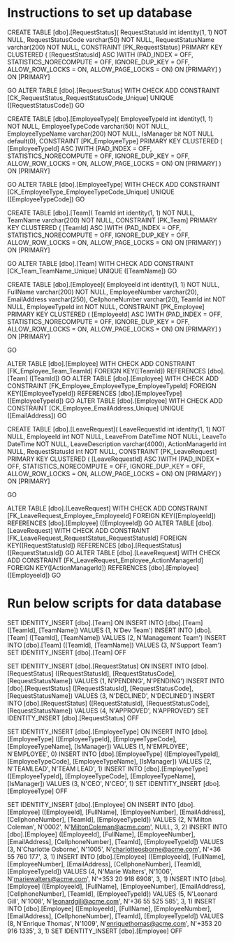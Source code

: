 # Instructions to set up database

CREATE TABLE [dbo].[RequestStatus](
	RequestStatusId int identity(1, 1) NOT NULL,
	RequestStatusCode varchar(50) NOT NULL,
	RequestStatusName varchar(200) NOT NULL,
 CONSTRAINT [PK_RequestStatus] PRIMARY KEY CLUSTERED 
(
	[RequestStatusId] ASC
)WITH (PAD_INDEX = OFF, STATISTICS_NORECOMPUTE = OFF, IGNORE_DUP_KEY = OFF, ALLOW_ROW_LOCKS = ON, ALLOW_PAGE_LOCKS = ON) ON [PRIMARY]
) ON [PRIMARY]

GO
ALTER TABLE [dbo].[RequestStatus]  WITH CHECK ADD  CONSTRAINT [CK_RequestStatus_RequestStatusCode_Unique] UNIQUE ([RequestStatusCode])
GO

CREATE TABLE [dbo].[EmployeeType](
	EmployeeTypeId int identity(1, 1) NOT NULL,
	EmployeeTypeCode varchar(50) NOT NULL,
	EmployeeTypeName varchar(200) NOT NULL,
	IsManager bit NOT NULL default(0),
 CONSTRAINT [PK_EmployeeType] PRIMARY KEY CLUSTERED 
(
	[EmployeeTypeId] ASC
)WITH (PAD_INDEX = OFF, STATISTICS_NORECOMPUTE = OFF, IGNORE_DUP_KEY = OFF, ALLOW_ROW_LOCKS = ON, ALLOW_PAGE_LOCKS = ON) ON [PRIMARY]
) ON [PRIMARY]

GO
ALTER TABLE [dbo].[EmployeeType]  WITH CHECK ADD  CONSTRAINT [CK_EmployeeType_EmployeeTypeCode_Unique] UNIQUE ([EmployeeTypeCode])
GO

CREATE TABLE [dbo].[Team](
	TeamId int identity(1, 1) NOT NULL,
	TeamName varchar(200) NOT NULL,
 CONSTRAINT [PK_Team] PRIMARY KEY CLUSTERED 
(
	[TeamId] ASC
)WITH (PAD_INDEX = OFF, STATISTICS_NORECOMPUTE = OFF, IGNORE_DUP_KEY = OFF, ALLOW_ROW_LOCKS = ON, ALLOW_PAGE_LOCKS = ON) ON [PRIMARY]
) ON [PRIMARY]

GO
ALTER TABLE [dbo].[Team] WITH CHECK ADD  CONSTRAINT [CK_Team_TeamName_Unique] UNIQUE ([TeamName])
GO

CREATE TABLE [dbo].[Employee](
	EmployeeId int identity(1, 1) NOT NULL,
	FullName varchar(200) NOT NULL,
	EmployeeNumber varchar(20),
	EmailAddress varchar(250),
	CellphoneNumber varchar(20),
	TeamId int NOT NULL,
	EmployeeTypeId int NOT NULL,
 CONSTRAINT [PK_Employee] PRIMARY KEY CLUSTERED 
(
	[EmployeeId] ASC
)WITH (PAD_INDEX = OFF, STATISTICS_NORECOMPUTE = OFF, IGNORE_DUP_KEY = OFF, ALLOW_ROW_LOCKS = ON, ALLOW_PAGE_LOCKS = ON) ON [PRIMARY]
) ON [PRIMARY]

GO

ALTER TABLE [dbo].[Employee]  WITH CHECK ADD  CONSTRAINT [FK_Employee_Team_TeamId] FOREIGN KEY([TeamId])
REFERENCES [dbo].[Team] ([TeamId])
GO
ALTER TABLE [dbo].[Employee]  WITH CHECK ADD  CONSTRAINT [FK_Employee_EmployeeType_EmployeeTypeId] FOREIGN KEY([EmployeeTypeId])
REFERENCES [dbo].[EmployeeType] ([EmployeeTypeId])
GO
ALTER TABLE [dbo].[Employee]  WITH CHECK ADD  CONSTRAINT [CK_Employee_EmailAddress_Unique] UNIQUE ([EmailAddress])
GO

CREATE TABLE [dbo].[LeaveRequest](
    LeaveRequestId int identity(1, 1) NOT NULL,
	EmployeeId int NOT NULL,
	LeaveFrom DateTime NOT NULL,
	LeaveTo DateTime NOT NULL,
	LeaveDescription varchar(4000),
	ActionManagerId int NULL,
	RequestStatusId int NOT NULL,
 CONSTRAINT [PK_LeaveRequest] PRIMARY KEY CLUSTERED 
(
	[LeaveRequestId] ASC
)WITH (PAD_INDEX = OFF, STATISTICS_NORECOMPUTE = OFF, IGNORE_DUP_KEY = OFF, ALLOW_ROW_LOCKS = ON, ALLOW_PAGE_LOCKS = ON) ON [PRIMARY]
) ON [PRIMARY]

GO

ALTER TABLE [dbo].[LeaveRequest]  WITH CHECK ADD  CONSTRAINT [FK_LeaveRequest_Employee_EmployeeId] FOREIGN KEY([EmployeeId])
REFERENCES [dbo].[Employee] ([EmployeeId])
GO
ALTER TABLE [dbo].[LeaveRequest]  WITH CHECK ADD  CONSTRAINT [FK_LeaveRequest_RequestStatus_RequestStatusId] FOREIGN KEY([RequestStatusId])
REFERENCES [dbo].[RequestStatus] ([RequestStatusId])
GO
ALTER TABLE [dbo].[LeaveRequest]  WITH CHECK ADD  CONSTRAINT [FK_LeaveRequest_Employee_ActionManagerId] FOREIGN KEY([ActionManagerId])
REFERENCES [dbo].[Employee] ([EmployeeId])
GO

# Run below scripts for data database
SET IDENTITY_INSERT [dbo].[Team] ON
INSERT INTO [dbo].[Team] ([TeamId], [TeamName]) VALUES (1, N'Dev Team')
INSERT INTO [dbo].[Team] ([TeamId], [TeamName]) VALUES (2, N'Management Team')
INSERT INTO [dbo].[Team] ([TeamId], [TeamName]) VALUES (3, N'Support Team')
SET IDENTITY_INSERT [dbo].[Team] OFF

SET IDENTITY_INSERT [dbo].[RequestStatus] ON
INSERT INTO [dbo].[RequestStatus] ([RequestStatusId], [RequestStatusCode], [RequestStatusName]) VALUES (1, N'PENDING', N'PENDING')
INSERT INTO [dbo].[RequestStatus] ([RequestStatusId], [RequestStatusCode], [RequestStatusName]) VALUES (3, N'DECLINED', N'DECLINED')
INSERT INTO [dbo].[RequestStatus] ([RequestStatusId], [RequestStatusCode], [RequestStatusName]) VALUES (4, N'APPROVED', N'APPROVED')
SET IDENTITY_INSERT [dbo].[RequestStatus] OFF

SET IDENTITY_INSERT [dbo].[EmployeeType] ON
INSERT INTO [dbo].[EmployeeType] ([EmployeeTypeId], [EmployeeTypeCode], [EmployeeTypeName], [IsManager]) VALUES (1, N'EMPLOYEE', N'EMPLOYEE', 0)
INSERT INTO [dbo].[EmployeeType] ([EmployeeTypeId], [EmployeeTypeCode], [EmployeeTypeName], [IsManager]) VALUES (2, N'TEAMLEAD', N'TEAM LEAD', 1)
INSERT INTO [dbo].[EmployeeType] ([EmployeeTypeId], [EmployeeTypeCode], [EmployeeTypeName], [IsManager]) VALUES (3, N'CEO', N'CEO', 1)
SET IDENTITY_INSERT [dbo].[EmployeeType] OFF

SET IDENTITY_INSERT [dbo].[Employee] ON
INSERT INTO [dbo].[Employee] ([EmployeeId], [FullName], [EmployeeNumber], [EmailAddress], [CellphoneNumber], [TeamId], [EmployeeTypeId]) VALUES (2, N'Milton Coleman', N'0002', N'MiltonColeman@acme.com', NULL, 3, 2)
INSERT INTO [dbo].[Employee] ([EmployeeId], [FullName], [EmployeeNumber], [EmailAddress], [CellphoneNumber], [TeamId], [EmployeeTypeId]) VALUES (3, N'Charlotte Osborne', N'1005', N'charlotteosborne@acme.com', N'+36 55 760 177', 3, 1)
INSERT INTO [dbo].[Employee] ([EmployeeId], [FullName], [EmployeeNumber], [EmailAddress], [CellphoneNumber], [TeamId], [EmployeeTypeId]) VALUES (4, N'Marie Walters', N'1006', N'mariewalters@acme.com', N'+353 20 918 6908', 3, 1)
INSERT INTO [dbo].[Employee] ([EmployeeId], [FullName], [EmployeeNumber], [EmailAddress], [CellphoneNumber], [TeamId], [EmployeeTypeId]) VALUES (5, N'Leonard Gill', N'1008', N'leonardgill@acme.com', N'+36 55 525 585', 3, 1)
INSERT INTO [dbo].[Employee] ([EmployeeId], [FullName], [EmployeeNumber], [EmailAddress], [CellphoneNumber], [TeamId], [EmployeeTypeId]) VALUES (8, N'Enrique Thomas', N'1009', N'enriquethomas@acme.com', N'+353 20 916 1335', 3, 1)
SET IDENTITY_INSERT [dbo].[Employee] OFF
